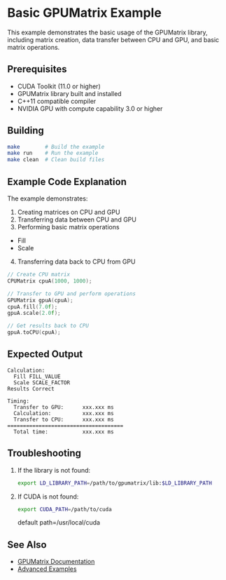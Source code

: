 # Basic GPUMatrix Example

This example demonstrates the basic usage of the GPUMatrix library, including matrix creation, data transfer between CPU and GPU, and basic matrix operations.

## Prerequisites

- CUDA Toolkit (11.0 or higher)
- GPUMatrix library built and installed
- C++11 compatible compiler
- NVIDIA GPU with compute capability 3.0 or higher

## Building

```bash
make        # Build the example
make run    # Run the example
make clean  # Clean build files
```

## Example Code Explanation

The example demonstrates:
1. Creating matrices on CPU and GPU
2. Transferring data between CPU and GPU
3. Performing basic matrix operations
  - Fill
  - Scale
4. Transferring data back to CPU from GPU

```cpp
// Create CPU matrix
CPUMatrix cpuA(1000, 1000);

// Transfer to GPU and perform operations
GPUMatrix gpuA(cpuA);
cpuA.fill(7.0f);
gpuA.scale(2.0f);

// Get results back to CPU
gpuA.toCPU(cpuA);
```

## Expected Output

```
Calculation:
  Fill FILL_VALUE
  Scale SCALE_FACTOR
Results Correct

Timing:
  Transfer to GPU:      xxx.xxx ms
  Calculation:          xxx.xxx ms
  Transfer to CPU:      xxx.xxx ms
=====================================
  Total time:           xxx.xxx ms
```

## Troubleshooting

1. If the library is not found:
   ```bash
   export LD_LIBRARY_PATH=/path/to/gpumatrix/lib:$LD_LIBRARY_PATH
   ```

2. If CUDA is not found:
   ```bash
   export CUDA_PATH=/path/to/cuda
   ```
   default path=/usr/local/cuda

## See Also

- [GPUMatrix Documentation](../../docs/README.md)
- [Advanced Examples](../1_tester/README.md)